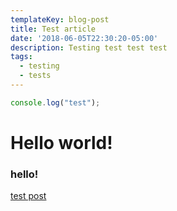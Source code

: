 ```yaml
---
templateKey: blog-post
title: Test article
date: '2018-06-05T22:30:20-05:00'
description: Testing test test test
tags:
  - testing
  - tests
---
```

```javascript
console.log("test");
```
Hello world!
======

### hello! 

<p><a href="https://test.com">test post</a>
